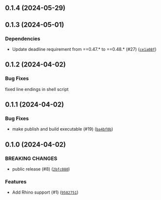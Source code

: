 ## 0.1.4 (2024-05-29)




## 0.1.3 (2024-05-01)

### Dependencies
* Update deadline requirement from ==0.47.* to ==0.48.* (#27) ([`ce1a08f`](https://github.com/aws-deadline/deadline-cloud-for-rhino/commit/ce1a08f5f93575f03e2033a0edb955952abb36d6))


## 0.1.2 (2024-04-02)


### Bug Fixes

fixed line endings in shell script


## 0.1.1 (2024-04-02)



### Bug Fixes
* make publish and build executable (#19) ([`ba4bf0b`](https://github.com/aws-deadline/deadline-cloud-for-rhino/commit/ba4bf0b798ad1b0b06c40b1a3ce7cfa66b37bf6c))

## 0.1.0 (2024-04-02)

### BREAKING CHANGES
* public release (#8) ([`2bfc080`](https://github.com/aws-deadline/deadline-cloud-for-rhino/commit/2bfc0807cc142f095e12e011f026103ff578a744))

### Features
* Add Rhino support (#1) ([`9582751`](https://github.com/aws-deadline/deadline-cloud-for-rhino/commit/9582751b1b00948d1a24d8af42262a6456905436))



